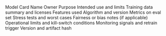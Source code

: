 Model Card
Name
Owner
Purpose
Intended use and limits
Training data summary and licenses
Features used
Algorithm and version
Metrics on eval set
Stress tests and worst cases
Fairness or bias notes (if applicable)
Operational limits and kill-switch conditions
Monitoring signals and retrain trigger
Version and artifact hash
